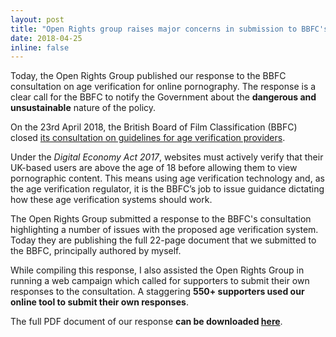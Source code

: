 ```yaml
---
layout: post
title: "Open Rights group raises major concerns in submission to BBFC's consultation on Age Verification"
date: 2018-04-25
inline: false
---
```

Today, the Open Rights Group published our response to the BBFC consultation on age verification for online pornography. The response is a clear call for the BBFC to notify the Government about the **dangerous and unsustainable** nature of the policy.

On the 23rd April 2018, the British Board of Film Classification (BBFC) closed [its consultation on guidelines for age verification providers](https://bbfc.co.uk/about-bbfc/dea-consultation).

Under the _Digital Economy Act 2017_, websites must actively verify that their UK-based users are above the age of 18 before allowing them to view pornographic content. This means using age verification technology and, as the age verification regulator, it is the BBFC’s job to issue guidance dictating how these age verification systems should work.

The Open Rights Group submitted a response to the BBFC's consultation highlighting a number of issues with the proposed age verification system. Today they are publishing the full 22-page document that we submitted to the BBFC, principally authored by myself.

While compiling this response, I also assisted the Open Rights Group in running a web campaign which called for supporters to submit their own responses to the consultation. A staggering **550+ supporters used our online tool to submit their own responses**.

The full PDF document of our response **can be downloaded [here](https://www.openrightsgroup.org/assets/files/pdfs/consultations/ORG_BBFC_DEA_Consultation_Response.pdf)**.